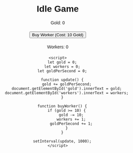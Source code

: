 <!DOCTYPE html>
<html lang="en">
<head>
    <meta charset="UTF-8">
    <meta name="viewport" content="width=device-width, initial-scale=1.0">
    <title>Idle Game</title>
    <style>
        body {
            font-family: Arial, sans-serif;
            text-align: center;
            margin-top: 50px;
        }
        .resource {
            margin: 20px;
        }
    </style>
</head>
<body>
    <h1>Idle Game</h1>
    <div class="resource">
        Gold: <span id="gold">0</span>
    </div>
    <button onclick="buyWorker()">Buy Worker (Cost: 10 Gold)</button>
    <div class="resource">
        Workers: <span id="workers">0</span>
    </div>

    <script>
        let gold = 0;
        let workers = 0;
        let goldPerSecond = 0;

        function update() {
            gold += goldPerSecond;
            document.getElementById('gold').innerText = gold;
            document.getElementById('workers').innerText = workers;
        }

        function buyWorker() {
            if (gold >= 10) {
                gold -= 10;
                workers += 1;
                goldPerSecond += 1;
            }
        }

        setInterval(update, 1000);
    </script>
</body>
</html>
